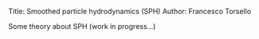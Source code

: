 Title: Smoothed particle hydrodynamics (SPH)
Author: Francesco Torsello

Some theory about SPH (work in progress...)
